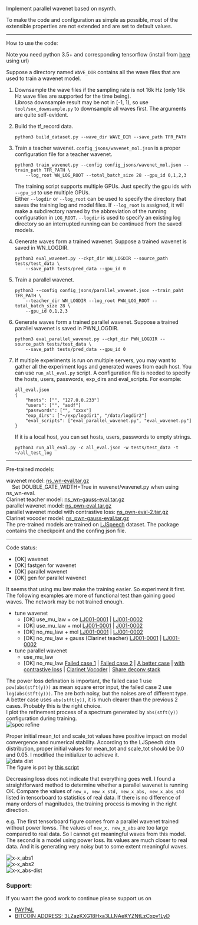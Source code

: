 Implement parallel wavenet based on nsynth.

To make the code and configuration as simple as possible, most of the extensible properties are not extended and are set to default values.

***

How to use the code:  

Note you need python 3.5+ and corresponding tensorflow (install from [here](https://www.tensorflow.org/install/pip) using url)

Suppose a directory named `WAVE_DIR` contains all the wave files that are used to train a wavenet model.
1.  Downsample the wave files if the sampling rate is not 16k Hz
 (only 16k Hz wave files are supported for the time being).   
Librosa downsample result may be not in [-1, 1), so use `tool/sox_downsample.py` to downsample all waves first.
The arguments are quite self-evident.

2.  Build the tf_record data.
    ```
    python3 build_dataset.py --wave_dir WAVE_DIR --save_path TFR_PATH
    ```
3.  Train a teacher wavenet. `config_jsons/wavenet_mol.json` is a proper configuration file for 
    a teacher wavenet.
    ```
    python3 train_wavenet.py --config config_jsons/wavenet_mol.json --train_path TFR_PATH \
        --log_root WN_LOG_ROOT --total_batch_size 28 --gpu_id 0,1,2,3
    ```
    The training script supports multiple GPUs. Just specify the gpu ids with `--gpu_id`
    to use multiple GPUs.  
    Either `--logdir` or `--log_root` can be used to specify the directory that saves the training log and model files. 
    If `--log_root` is assigned, it will make a subdirectory named by the abbreviation of 
    the running configuration in `LOG_ROOT`. `--logdir` is used to specify an existing log directory so an
    interrupted running can be continued from the saved models.

4. Generate waves form a trained wavenet. Suppose a trained wavenet is saved in WN_LOGDIR.
    ```
    python3 eval_wavenet.py --ckpt_dir WN_LOGDIR --source_path tests/test_data \
        --save_path tests/pred_data --gpu_id 0
    ```
5. Train a parallel wavenet.
    ```
    python3 --config config_jsons/parallel_wavenet.json --train_paht TFR_PATH \
        --teacher_dir WN_LOGDIR --log_root PWN_LOG_ROOT --total_batch_size 28 \
        --gpu_id 0,1,2,3
    ```
6.  Generate waves form a trained parallel wavenet. 
    Suppose a trained parallel wavenet is saved in PWN_LOGDIR.
    ```
    python3 eval_parallel_wavenet.py --ckpt_dir PWN_LOGDIR --source_path tests/test_data \
        --save_path tests/pred_data --gpu_id 0
    ```
7. If multiple experiments is run on multiple servers, you may want to gather all the experiment
    logs and generated waves from each host. You can use `run_all_eval.py` script. A configuration file
    is needed to specify the hosts, users, passwords, exp_dirs and eval_scripts.
    For example:
    ```
    all_eval.json
    {
        "hosts": ["", "127.0.0.233"]
        "users": ["", "asdf"]
        "passwords": ["", "xxxx"]
        "exp_dirs": ["~/exp/logdir1", "/data/logdir2"]
        "eval_scripts": ["eval_parallel_wavenet.py", "eval_wavenet.py"]
    }
    ```
    If it is a local host, you can set hosts, users, passwords to empty strings.
    ```
    python3 run_all_eval.py -c all_eval.json -w tests/test_data -t ~/all_test_log
    ```
    
***

Pre-trained models:

wavenet model: [ns_wn-eval.tar.gz](https://drive.google.com/open?id=1P-ICvPuakLIliXlD6y7IL2lykA5Gys4T)  
&nbsp;&nbsp;&nbsp;&nbsp;Set DOUBLE_GATE_WIDTH=True in wavenet/wavenet.py when using ns_wn-eval.  
Clarinet teacher model: [ns_wn-gauss-eval.tar.gz](https://drive.google.com/open?id=1NBOBqilLwxu3G94nDQaKREHDU_TK_96A)  
parallel wavenet model: [ns_pwn-eval.tar.gz](https://drive.google.com/open?id=17bt6laBcTcjZCsLUzdTjtaH2hQQyki8E)    
parallel wavenet model with contrastive loss: [ns_pwn-eval-2.tar.gz](https://drive.google.com/open?id=1AtofQdXbSutb-_ZWFeA_I17NR2i8nUC7)  
Clarinet vocoder model: [ns_pwn-gauss-eval.tar.gz](https://drive.google.com/open?id=1I3vZPmKlcXUxGCrVJnErGzYEo87tRZ9o)  
The pre-trained models are trained on [LJSpeech](https://keithito.com/LJ-Speech-Dataset/) dataset. 
The package contains the checkpoint and the confing json file.


***

Code status:

* [OK] wavenet 
* [OK] fastgen for wavenet  
* [OK] parallel wavenet  
* [OK] gen for parallel wavenet


It seems that using mu law make the training easier. So experiment it first.  
The following examples are more of functional test than gaining good waves. The network may be not trained enough.
* tune wavenet 
    * [OK] use_mu_law + ce [LJ001-0001](tests/pred_data-use_mu_law+ce/gen_LJ001-0001.wav) | [LJ001-0002](tests/pred_data-use_mu_law+ce/gen_LJ001-0002.wav)
    * [OK] use_mu_law + mol [LJ001-0001](tests/pred_data-use_mu_law+mol/gen_LJ001-0001.wav) | [J001-0002](tests/pred_data-use_mu_law+mol/gen_LJ001-0002.wav)
    * [OK] no_mu_law + mol [LJ001-0001](tests/pred_data-no_mu_law+mol/gen_LJ001-0001.wav) | [LJ001-0002](tests/pred_data-no_mu_law+mol/gen_LJ001-0002.wav)
    * [OK] no_mu_law + gauss (Clarinet teacher) [LJ001-0001](tests/pred_data-no_mu_law+gauss/gen_LJ001-0001-sample.wav) |
                             [LJ001-0002](tests/pred_data-no_mu_law+gauss/gen_LJ001-0001-sample.wav) 
* tune parallel wavenet 
    * use_mu_law
    * [OK] no_mu_law [Failed case 1](tests/pred_data-pwn-failed_cases/gen_LJ001-0001-stft_pow.wav) |
                     [Failed case 2](tests/pred_data-pwn-failed_cases/gen_LJ001-0001-stft_log.wav) |
                     [A better case](tests/pred_data-pwn-failed_cases/gen_LJ001-0001-stft_abs.wav) |
                     [with contrastive loss](tests/pred_data-pwn-failed_cases/gen_LJ001-0001-cl.wav) |
                     [Clarinet Vocoder](tests/pred_data-pwn-failed_cases/gen_LJ001-0001-gauss.wav) |
                     [Share deconv stack](tests/pred_data-pwn-failed_cases/gen_LJ001-0001-share_deconv.wav)
                
The power loss defination is important, the failed case 1 use `pow(abs(stft(y)))` as mean square error input, 
the failed case 2 use `log(abs(stft(y)))`. The are both noisy, but the noises are of different type.
A better case uses `abs(stft(y))`, it is much clearer than the previous 2 cases. Probably this is the right choice.  
I plot the refinement process of a spectrum generated by `abs(stft(y))` configuration during training.  
![spec refine](tests/figures/spec1.gif)


Proper initial mean_tot and scale_tot values have positive impact on model convergence and numerical stability.
According to the LJSpeech data distribution, proper initial values for mean_tot  and scale_tot should be 0.0 and 0.05.
I modified the initializer to achieve it.  
![data dist](tests/figures/dist2.png)   
The figure is pot by [this script](tests/test_wave_distribution.py)

Decreasing loss does not indicate that everything goes well.
I found a straightforward method to determine whether a parallel wavenet is running OK. 
Compare the values of `new_x, new_x_std, new_x_abs, new_x_abs_std` listed in tensorboard to statistics of real data.
If there is no difference of many orders of magnitudes, the training process is moving in the right direction.   

e.g. The first tensorboard figure comes from a parallel wavenet trained without power lowss.
The values of `new_x, new_x_abs` are too large compared to real data. So I cannot get meaningful waves from this model.
The second is a model using power loss. Its values are much closer to real data. 
And it is generating very noisy but to some extent meaningful waves.

![x-x_abs1](tests/figures/x-x_abs.png)      
![x-x_abs2](tests/figures/x-x_abs2.png)      
![x-x_abs-dist](tests/figures/x_x_abs-stat.png)   

### Support:

If you want the good work to continue please support us on

* [PAYPAL](https://www.paypal.me/ishandutta2007)
* [BITCOIN ADDRESS: 3LZazKXG18Hxa3LLNAeKYZNtLzCxpv1LyD](https://www.coinbase.com/join/5a8e4a045b02c403bc3a9c0c)
